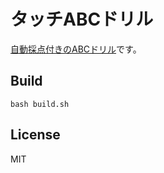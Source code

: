 # タッチABCドリル

[自動採点付きのABCドリル](https://marmooo.github.io/touch-abc/)です。

## Build

`bash build.sh`

## License

MIT
